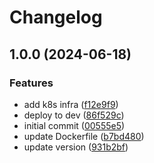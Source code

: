 # Changelog

## 1.0.0 (2024-06-18)


### Features

* add k8s infra ([f12e9f9](https://github.com/lupstor/sip-developer-portal/commit/f12e9f981de6d8256a073a3a11ec2a7489dd1d8f))
* deploy to dev ([86f529c](https://github.com/lupstor/sip-developer-portal/commit/86f529c48659349337022bd97f8f200881f97f9e))
* initial commit ([00555e5](https://github.com/lupstor/sip-developer-portal/commit/00555e585c1f5189021e9f7aa822dbfd24b2d313))
* update Dockerfile ([b7bd480](https://github.com/lupstor/sip-developer-portal/commit/b7bd480d0a518642e6979ca5ae6c3f5ceb59db64))
* update version ([931b2bf](https://github.com/lupstor/sip-developer-portal/commit/931b2bf765de0ef55f4a1ff139fec9c039bb057f))
